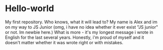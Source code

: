 # Hello-world
My first repository. Who knows, what it will lead to?
My name is Alex and im on my way to JS Junior (omg, i have no idea whether it ever exist "JS junior" or not. Im newbie here.) 
What is more - it's my longest message i wrote in English for the last several years. Honestly, i'm proud of myself and it doesn't matter whether it was wrote right or with mistakes.  
